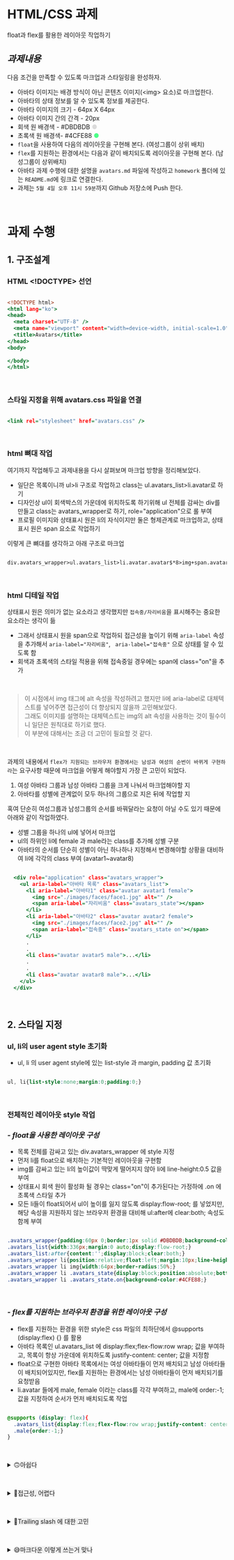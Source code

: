 # HTML/CSS 과제
float과 flex를 활용한 레이아웃 작업하기

## _과제내용_
다음 조건을 만족할 수 있도록 마크업과 스타일링을 완성하자.

- 아바타 이미지는 배경 방식이 아닌 콘텐츠 이미지(\<img\> 요소)로 마크업한다.
- 아바타의 상태 정보를 알 수 있도록 정보를 제공한다.
- 아바타 이미지의 크기 - 64px X 64px
- 아바타 이미지 간의 간격 - 20px
- 회색 원 배경색 - #DBDBDB <span style="color:#dbdbdb;">●</span>
- 초록색 원 배경색- #4CFE88 <span style="color:#4CFE88;">●</span>
- `float`을 사용하여 다음의 레이아웃을 구현해 본다. (여성그룹이 상위 배치)
- `flex`를 지원하는 환경에서는 다음과 같이 배치되도록 레이아웃을 구현해 본다. (남성그룹이 상위배치)
- 아바타 과제 수행에 대한 설명을 `avatars.md` 파일에 작성하고 `homework` 폴더에 있는 `README.md`에 링크로 연결한다.
- 과제는 `5월 4일 오후 11시 59분`까지 Github 저장소에 Push 한다.

&nbsp;


# 과제 수행
## 1. 구조설계
### HTML <!DOCTYPE> 선언

```html:avatars.html

<!DOCTYPE html>
<html lang="ko">
<head>
  <meta charset="UTF-8" />
  <meta name="viewport" content="width=device-width, initial-scale=1.0" />
  <title>Avatars</title>
</head>
<body>
  
</body>
</html>
```
&nbsp;



### 스타일 지정을 위해 avatars.css 파일을 연결
```html:avatars.html

<link rel="stylesheet" href="avatars.css" />
```
&nbsp;

### html 뼈대 작업
여기까지 작업해두고 과제내용을 다시 살펴보며 마크업 방향을 정리해보았다.

- 일단은 목록이니까 ul>li 구조로 작업하고 class는 ul.avatars_list>li.avatar로 하기
- 디자인상 ul이 회색박스의 가운데에 위치하도록 하기위해 ul 전체를 감싸는 div를 만들고 class는 avatars_wrapper로 하기,  role="application"으로 롤 부여
- 프로필 이미지와 상태표시 원은 li의 자식이지만 둘은 형제관계로 마크업하고, 상태표시 원은 span 요소로 작업하기

이렇게 큰 뼈대를 생각하고 아래 구조로 마크업 
```html:avatars.html

div.avatars_wrapper>ul.avatars_list>li.avatar.avatar$*8>img+span.avatars_state
```
&nbsp;

### html 디테일 작업
상태표시 원은 의미가 없는 요소라고 생각했지만 `접속중/자리비움`을 표시해주는 중요한 요소라는 생각이 듦
- 그래서 상태표시 원을 span으로 작업하되 접근성을 높이기 위해 `aria-label` 속성을 추가해서 `aria-label="자리비움"`, ` aria-label="접속중"` 으로 상태를 알 수 있도록 함
- 회색과 초록색의 스타일 적용을 위해 접속중일 경우에는 span에 class="on"을 추가

&nbsp;

> 이 시점에서 img 태그에 alt 속성을 작성하려고 했지만 li에 aria-label로 대체텍스트를 넣어주면 접근성이 더 향상되지 않을까 고민해보았다.  
> 그래도 이미지를 설명하는 대체텍스트는 img의 alt 속성을 사용하는 것이 필수이니 일단은 원칙대로 하기로 했다.  
> 이 부분에 대해서는 조금 더 고민이 필요할 것 같다.

&nbsp;

과제의 내용에서 `flex가 지원되는 브라우저 환경에서는 남성과 여성의 순번이 바뀌게 구현하라`는 요구사항 때문에 마크업을 어떻게 해야할지 가장 큰 고민이 되었다.
1. 여성 아바타 그룹과 남성 아바타 그룹을 크게 나눠서 마크업해야할 지
2. 아바타를 성별에 관계없이 모두 하나의 그룹으로 지은 뒤에 작업할 지

혹여 단순히 여성그룹과 남성그룹의 순서를 바꿔달라는 요청이 아닐 수도 있기 때문에 아래와 같이 작업하였다.
- 성별 그룹을 하나의 ul에 넣어서 마크업
- ul의 하위인 li에 female 과 male라는 class를 추가해 성별 구분
- 아바타의 순서를 단순히 성별이 아닌 하나하나 지정해서 변경해야할 상황을 대비하여 li에 각각의 class 부여 (avatar1~avatar8)

```html:avatars.html

  <div role="application" class="avatars_wrapper">
    <ul aria-label="아바타 목록" class="avatars_list">
      <li aria-label="아바타1" class="avatar avatar1 female">
        <img src="./images/faces/face1.jpg" alt="" />
        <span aria-label="자리비움" class="avatars_state"></span>
      </li>      
      <li aria-label="아바타2" class="avatar avatar2 female">
        <img src="./images/faces/face2.jpg" alt="" />
        <span aria-label="접속중" class="avatars_state on"></span>
      </li>
      .
      .
      <li class="avatar avatar5 male">...</li>
      .
      .
      <li class="avatar avatar8 male">...</li>
    </ul>
  </div>
```




&nbsp;

## 2. 스타일 지정
### ul, li의 user agent style 초기화
- ul, li 의 user agent style에 있는 list-style 과 margin, padding 값 초기화  
```css:avatars.css

ul, li{list-style:none;margin:0;padding:0;}
```
&nbsp;

### 전체적인 레이아웃 style 작업
### _- float을 사용한 레이아웃 구성_
- 목록 전체를 감싸고 있는 div.avatars_wrapper 에 style 지정
- 먼저 li를 float으로 배치하는 기본적인 레이아웃을 구현함
- img를 감싸고 있는 li의 높이값이 딱맞게 떨어지지 않아 li에 line-height:0.5 값을 부여
- 상태표시 회색 원이 활성화 될 경우는 class="on"이 추가된다는 가정하에 .on 에 초록색 스타일 추가
- 모든 li들이 float되어서 ul이 높이를 잃지 않도록 display:flow-root; 를 넣었지만, 해당 속성을 지원하지 않는 브라우저 환경을 대비해 ul:after에 clear:both; 속성도 함께 부여
```css:avatars.css

.avatars_wrapper{padding:60px 0;border:1px solid #DBDBDB;background-color:#fbfbfb;}
.avatars_list{width:336px;margin:0 auto;display:flow-root;}
.avatars_list:after{content:'';display:block;clear:both;}
.avatars_wrapper li{position:relative;float:left;margin:10px;line-height:0.5;}
.avatars_wrapper li img{width:64px;border-radius:50%;}
.avatars_wrapper li .avatars_state{display:block;position:absolute;bottom:0px;right:0px;width:16px;height:16px;background-color:#DBDBDB;border:1px solid #fff;border-radius:50%;}
.avatars_wrapper li .avatars_state.on{background-color:#4CFE88;}
```
&nbsp;


### _- flex를 지원하는 브라우저 환경을 위한 레이아웃 구성_
- flex를 지원하는 환경을 위한 style은 css 파일의 최하단에서 @supports (display:flex) {} 를 활용
- 아바타 목록인 ul.avatars_list 에 display:flex;flex-flow:row wrap; 값을 부여하고, 목록이 항상 가운데에 위치하도록 justify-content: center; 값을 지정함
- float으로 구현한 아바타 목록에서는 여성 아바타들이 먼저 배치되고 남성 아바타들이 배치되어있지만, flex를 지원하는 환경에서는 남성 아바타들이 먼저 배치되기를 요청받음
- li.avatar 들에게 male, female 이라는 class를 각각 부여하고, male에 order:-1; 값을 지정하여 순서가 먼저 배치되도록 작업

```css:avatars.css

@supports (display: flex){
  .avatars_list{display:flex;flex-flow:row wrap;justify-content: center;}
  .male{order:-1;}
}
```


&nbsp;
<details>
<summary>🙃<span style="background-color:#f1f1f1;">아쉽다</span></summary>
클라이언트(슬비쌤)의 요청사항을 확실하게 물어보았다면 이렇게 다양한 상황을 대비할 필요가 없었을텐데, 다소 아쉬운 부분이 있다. 이런 부분은 반성하자.
</details>



&nbsp;
<details>
<summary>🧐<span style="background-color:#f1f1f1;">접근성, 어렵다</span></summary>
접근성에 대한 고민은 html을 처음 접했을 때부터 많이 했다고 생각했는데, 슬비쌤 수업을 들으면서 그동안 고민만 하고 찾아보는 행위는 하지 않았구나, 라는걸 절실히 느꼈다. 이 과제를 통해 접근성이 조금이라도 더 향상된 코드를 짤 수 있게 되지 않았을까 돌아보게 되었다.
</details>

&nbsp;

<details>
<summary>🤔<span style="background-color:#f1f1f1;">Trailing slash 에 대한 고민</span></summary>
웹표준 검사를 해보았더니 "void 요소의 후행 슬래시는 아무런 효과가 없으며 따옴표가 없는 속성 값과 잘못 상호 작용 합니다." 라고 적혀있어서 안 넣는게 나은가하는 고민을 해보았다. 선생님께서 자유롭게 선택하라고 하셨으니 앞으로는 마음 편한대로 해보아야겠다.
</details>


&nbsp;

<details>
<summary>😅<span style="background-color:#f1f1f1;">마크다운 이렇게 쓰는거 맞나</span></summary>
마크다운은 간단해야하지 않나? 너무 구구절절 적고 있는 것 같은데, 말이 많은 성향이 또 이렇게 드러난다. 선생님 과제검사하시기 힘드시겠다.😅
</details>